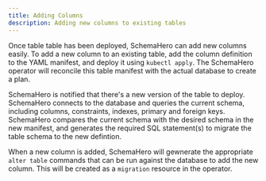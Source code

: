 ```yaml
---
title: Adding Columns
description: Adding new columns to existing tables
---
```


Once table table has been deployed, SchemaHero can add new columns easily. 
To add a new column to an existing table, add the column definition to the YAML manifest, and deploy it using `kubectl apply`. 
The SchemaHero operator will reconcile this table manifest with the actual database to create a plan.

SchemaHero is notified that there's a new version of the table to deploy. 
SchemaHero connects to the database and queries the current schema, including columns, constraints, indexes, primary and foreign keys. 
SchemaHero compares the current schema with the desired schema in the new manifest, and generates the required SQL statement(s) to migrate the table schema to the new defintion.

When a new column is added, SchemaHero will gewnerate the appropriate `alter table` commands that can be run against the database to add the new column. This will be created as a `migration` resource in the operator.
